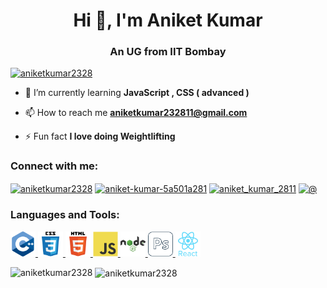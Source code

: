 <h1 align="center">Hi 👋, I'm Aniket Kumar</h1>
<h3 align="center">An UG from IIT Bombay</h3>

<p align="left"> <a href="https://twitter.com/aniketkumar2328" target="blank"><img src="https://img.shields.io/twitter/follow/aniketkumar2328?logo=twitter&style=for-the-badge" alt="aniketkumar2328" /></a> </p>

- 🌱 I’m currently learning **JavaScript , CSS ( advanced )**

- 📫 How to reach me **aniketkumar232811@gmail.com**

- ⚡ Fun fact **I love doing Weightlifting**

<h3 align="left">Connect with me:</h3>
<p align="left">
<a href="https://twitter.com/aniketkumar2328" target="blank"><img align="center" src="https://raw.githubusercontent.com/rahuldkjain/github-profile-readme-generator/master/src/images/icons/Social/twitter.svg" alt="aniketkumar2328" height="30" width="40" /></a>
<a href="https://linkedin.com/in/aniket-kumar-5a501a281" target="blank"><img align="center" src="https://raw.githubusercontent.com/rahuldkjain/github-profile-readme-generator/master/src/images/icons/Social/linked-in-alt.svg" alt="aniket-kumar-5a501a281" height="30" width="40" /></a>
<a href="https://instagram.com/aniket_kumar_2811" target="blank"><img align="center" src="https://raw.githubusercontent.com/rahuldkjain/github-profile-readme-generator/master/src/images/icons/Social/instagram.svg" alt="aniket_kumar_2811" height="30" width="40" /></a>
<a href="https://www.hackerrank.com/@" target="blank"><img align="center" src="https://raw.githubusercontent.com/rahuldkjain/github-profile-readme-generator/master/src/images/icons/Social/hackerrank.svg" alt="@" height="30" width="40" /></a>
</p>

<h3 align="left">Languages and Tools:</h3>
<p align="left"> <a href="https://www.w3schools.com/cpp/" target="_blank" rel="noreferrer"> <img src="https://raw.githubusercontent.com/devicons/devicon/master/icons/cplusplus/cplusplus-original.svg" alt="cplusplus" width="40" height="40"/> </a> <a href="https://www.w3schools.com/css/" target="_blank" rel="noreferrer"> <img src="https://raw.githubusercontent.com/devicons/devicon/master/icons/css3/css3-original-wordmark.svg" alt="css3" width="40" height="40"/> </a> <a href="https://www.w3.org/html/" target="_blank" rel="noreferrer"> <img src="https://raw.githubusercontent.com/devicons/devicon/master/icons/html5/html5-original-wordmark.svg" alt="html5" width="40" height="40"/> </a> <a href="https://developer.mozilla.org/en-US/docs/Web/JavaScript" target="_blank" rel="noreferrer"> <img src="https://raw.githubusercontent.com/devicons/devicon/master/icons/javascript/javascript-original.svg" alt="javascript" width="40" height="40"/> </a> <a href="https://nodejs.org" target="_blank" rel="noreferrer"> <img src="https://raw.githubusercontent.com/devicons/devicon/master/icons/nodejs/nodejs-original-wordmark.svg" alt="nodejs" width="40" height="40"/> </a> <a href="https://www.photoshop.com/en" target="_blank" rel="noreferrer"> <img src="https://raw.githubusercontent.com/devicons/devicon/master/icons/photoshop/photoshop-line.svg" alt="photoshop" width="40" height="40"/> </a> <a href="https://reactjs.org/" target="_blank" rel="noreferrer"> <img src="https://raw.githubusercontent.com/devicons/devicon/master/icons/react/react-original-wordmark.svg" alt="react" width="40" height="40"/> </a> </p>

<p><img align="left" src="https://github-readme-stats.vercel.app/api/top-langs?username=aniketkumar2328&show_icons=true&locale=en&layout=compact" alt="aniketkumar2328" /></p>

<p>&nbsp;<img align="center" src="https://github-readme-stats.vercel.app/api?username=aniketkumar2328&show_icons=true&locale=en" alt="aniketkumar2328" /></p>
